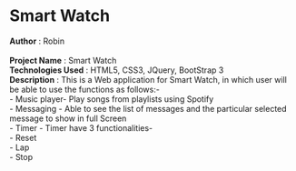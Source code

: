 # Smart Watch
**Author**            : Robin <br />      
**Project Name**      : Smart Watch<br/>
**Technologies Used** : HTML5, CSS3, JQuery, BootStrap 3 <br/>
**Description**       : This is a Web application for Smart Watch, in which user will be able to use the functions as follows:-<br/>
                     - Music player- Play songs from playlists using Spotify<br/>
                     - Messaging   - Able to see the list of messages and the particular selected message to show in full Screen<br>
                     - Timer       - Timer have 3 functionalities-<br/>
                                       -   Reset<br>
                                       -   Lap<br>
                                       -   Stop<br>
 
